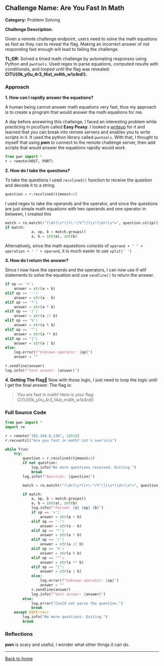 ## Challenge Name: Are You Fast In Math
**Category:** Problem Solving

**Challenge Description:** 

Given a remote challenge endpoint, users need to solve the math equations as fast as they can to reveal the flag. Making an incorrect answer of not responding fast enough will lead to failing the challenge. 

**TL;DR:** Solved a timed math challenge by automating responses using Python and `pwntools`. Used regex  to parse equations, computed results with conditionals, and looped until the flag was revealed: **CITU{0k_y0u_4r3_f4st_m4th_w1z4rd!}.**

### Approach

**1. How can I rapidly answer the equations?**

A human being cannot answer math equations very fast, thus my approach is to create a program that would answer the math equations for me. 

A day before answering this challenge, I faced an interesting problem while practicing in picoGym called **Easy Peasy**. I looked a [writeup](https://github.com/Dvd848/CTFs/blob/master/2021_picoCTF/Easy_Peasy.md) for it and learned that you can break into remote servers and enables you to write scripts in it. It used the python library called `pwntools`. With that, I thought to myself that using **pwn** to connect to the remote challenge server, then add scripts that would answer the equations rapidly would work.

```python
from pwn import *
r = remote(HOST, PORT)
```

**2. How do I take the questions?**

To take the questions I used `recvlineS()` function to 	receive the question and decode it to a string.
```python
question = r.recvlineS(timeout=2)
```
I used regex to take the operands and the operator, and since the questions are just simple math equations with two operands and one operator in between, I created this
```python
match = re.match(r"(\d+)\s*([+\-*/%^|])\s*(\d+)\s*=", question.strip())
if match:
            a, op, b = match.groups()
            a, b = int(a), int(b)
```
Alternatively, since the math equestions consists of `operand + ' ' + operation + ' ' + operand`, it is much easier to use  `split(' ')`

**3. How do I return the answer?**

Since I now have the operands and the operators, I can now use if-elif statements to solve the equation and use `sendline()` to return the answer.
```python
if op == '+':
	answer = str(a + b)
elif op == '-':
	answer = str(a - b)
elif op == '*':
	answer = str(a * b)
elif op == '/':
	answer = str(a // b)
elif op == '%':
	answer = str(a % b)
elif op == '^':
	answer = str(a ** b)
elif op == "|":
	answer = str(a | b)
else:
	log.error(f"Unknown operator: {op}")
	answer = ""
	
r.sendline(answer)
log.info(f"Sent answer: {answer}")
```

**4. Getting The Flag🚩**
Now with those logic, I just need to loop the logic until I get the final answer. The flag is:
> You are fast in math! Here is your flag: CITU{0k_y0u_4r3_f4st_m4th_w1z4rd!}

### Full Source Code
```python
from pwn import *
import re

r = remote("192.168.8.136", 10010)
r.recvuntil("Are you fast in math? Let's see!\n\n")

while True:
    try:
        question = r.recvlineS(timeout=2)
        if not question:
            log.info("No more questions received. Exiting.")
            break
        log.info(f"Question: {question}")

        match = re.match(r"(\d+)\s*([+\-*/%^|])\s*(\d+)\s*=", question.strip())

        if match:
            a, op, b = match.groups()
            a, b = int(a), int(b)
            log.info(f"Parsed: {a} {op} {b}")
            if op == '+':
                answer = str(a + b)
            elif op == '-':
                answer = str(a - b)
            elif op == '*':
                answer = str(a * b)
            elif op == '/':
                answer = str(a // b)
            elif op == '%':
                answer = str(a % b)
            elif op == '^':
                answer = str(a ** b)
            elif op == "|":
                answer = str(a | b)
            else:
                log.error(f"Unknown operator: {op}")
                answer = ""
            r.sendline(answer)
            log.info(f"Sent answer: {answer}")
        else:
            log.error("Could not parse the question.")
            break
    except EOFError:
        log.info("No more questions. Exiting.")
        break
```

### Reflections
**pwn** is scary and useful, I wonder what other things it can do.
  

---
[Back to home](/)

